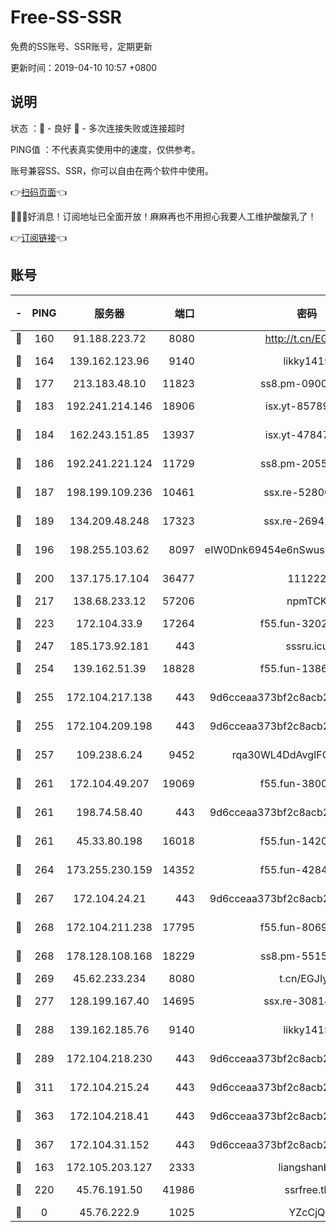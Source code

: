 # Free-SS-SSR

免费的SS账号、SSR账号，定期更新

更新时间：2019-04-10 10:57 +0800

## 说明

状态     ：🙂 - 良好 🙁 - 多次连接失败或连接超时

PING值   ：不代表真实使用中的速度，仅供参考。

账号兼容SS、SSR，你可以自由在两个软件中使用。

👉[扫码页面](https://liesauer.github.io/Free-SS-SSR/)👈

🎉🎉🎉好消息！订阅地址已全面开放！麻麻再也不用担心我要人工维护酸酸乳了！

👉[订阅链接](https://www.liesauer.net/yogurt/subscribe?ACCESS_TOKEN=DAYxR3mMaZAsaqUb)👈

## 账号

|-|PING|服务器|端口|密码|加密方式|区域|
|:----:|:----:|:-----:|-----:|:----:|:----:|:----:|
|🙂|160|91.188.223.72|8080|http://t.cn/EGJIyrl|rc4-md5|RU|
|🙂|164|139.162.123.96|9140|likky1415|aes-256-cfb|JP|
|🙂|177|213.183.48.10|11823|ss8.pm-09004026|rc4-md5|RU|
|🙂|183|192.241.214.146|18906|isx.yt-85789665|aes-256-cfb|US|
|🙂|184|162.243.151.85|13937|isx.yt-47847621|aes-256-cfb|US|
|🙂|186|192.241.221.124|11729|ss8.pm-20551388|aes-256-cfb|US|
|🙂|187|198.199.109.236|10461|ssx.re-52800704|aes-256-cfb|US|
|🙂|189|134.209.48.248|17323|ssx.re-26942961|aes-256-cfb|US|
|🙂|196|198.255.103.62|8097|eIW0Dnk69454e6nSwuspv9DmS201tQ0D|aes-256-cfb|US|
|🙂|200|137.175.17.104|36477|111222|aes-256-cfb|US|
|🙂|217|138.68.233.12|57206|npmTCK|rc4-md5|US|
|🙂|223|172.104.33.9|17264|f55.fun-32023519|aes-256-cfb|SG|
|🙂|247|185.173.92.181|443|sssru.icu|rc4-md5|RU|
|🙂|254|139.162.51.39|18828|f55.fun-13867294|aes-256-cfb|SG|
|🙂|255|172.104.217.138|443|9d6cceaa373bf2c8acb22e60b6a58be6|aes-256-cfb|US|
|🙂|255|172.104.209.198|443|9d6cceaa373bf2c8acb22e60b6a58be6|aes-256-cfb|US|
|🙂|257|109.238.6.24|9452|rqa30WL4DdAvgIFG6Fs3znzTa|aes-256-cfb|FR|
|🙂|261|172.104.49.207|19069|f55.fun-38005392|aes-256-cfb|SG|
|🙂|261|198.74.58.40|443|9d6cceaa373bf2c8acb22e60b6a58be6|aes-256-cfb|US|
|🙂|261|45.33.80.198|16018|f55.fun-14203121|aes-256-cfb|US|
|🙂|264|173.255.230.159|14352|f55.fun-42849450|aes-256-cfb|US|
|🙂|267|172.104.24.21|443|9d6cceaa373bf2c8acb22e60b6a58be6|aes-256-cfb|US|
|🙂|268|172.104.211.238|17795|f55.fun-80693002|aes-256-cfb|US|
|🙂|268|178.128.108.168|18229|ss8.pm-55151453|aes-256-cfb|SG|
|🙂|269|45.62.233.234|8080|t.cn/EGJIyrl|rc4-md5|CA|
|🙂|277|128.199.167.40|14695|ssx.re-30814768|aes-256-cfb|SG|
|🙂|288|139.162.185.76|9140|likky1415|aes-256-cfb|DE|
|🙂|289|172.104.218.230|443|9d6cceaa373bf2c8acb22e60b6a58be6|aes-256-cfb|US|
|🙂|311|172.104.215.24|443|9d6cceaa373bf2c8acb22e60b6a58be6|aes-256-cfb|US|
|🙂|363|172.104.218.41|443|9d6cceaa373bf2c8acb22e60b6a58be6|aes-256-cfb|US|
|🙂|367|172.104.31.152|443|9d6cceaa373bf2c8acb22e60b6a58be6|aes-256-cfb|US|
|🙂|163|172.105.203.127|2333|liangshanbo|chacha20|JP|
|🙂|220|45.76.191.50|41986|ssrfree.tk|aes-256-cfb|SG|
|🙁|0|45.76.222.9|1025|YZcCjQ|rc4-md5|JP|
